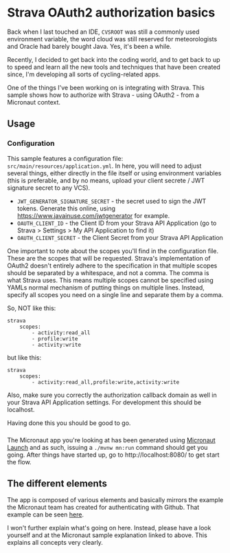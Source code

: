 # Strava OAuth2 authorization basics
Back when I last touched an IDE, `CVSROOT` was still a commonly used environment variable, the word
cloud was still reserved for meteorologists and Oracle had barely bought Java. Yes, it's been a while.

Recently, I decided to get back into the coding world, and to get back to up to speed and learn all
the new tools and techniques that have been created since, I'm developing all sorts of cycling-related
apps.

One of the things I've been working on is integrating with Strava. This sample shows how to
authorize with Strava - using OAuth2 - from a Micronaut context.

## Usage

### Configuration
This sample features a configuration file: `src/main/resources/application.yml`.
In here, you will need to adjust several things, either directly in the file itself or
using environment variables (this is preferable, and by no means, upload your
client secrete / JWT signature secret to any VCS).

- `JWT_GENERATOR_SIGNATURE_SECRET` - the secret used to sign the JWT tokens. Generate this online, using
  https://www.javainuse.com/jwtgenerator for example.
- `OAUTH_CLIENT_ID` - the Client ID from your Strava API Application (go to Strava > Settings > My API Application to find it)
- `OAUTH_CLIENT_SECRET` - the Client Secret from your Strava API Application

One important to note about the scopes you'll find in the configuration file. These are
the scopes that will be requested. Strava's implementation of OAuth2 doesn't entirely adhere to the
specification in that multiple scopes should be separated by a whitespace, and not a comma. The comma
is what Strava uses. This means multiple scopes cannot be specified using YAMLs normal mechanism of putting
things on multiple lines. Instead, specify all scopes you need on a single line and separate them by a comma.

So, NOT like this:

```
strava
    scopes:
        - activity:read_all
        - profile:write
        - activity:write
```

but like this:

```
strava
    scopes:
        - activity:read_all,profile:write,activity:write
```


Also, make sure you correctly the authorization callback domain as well in your
Strava API Application settings. For development this should be localhost.

Having done this you should be good to go.

### 
The Micronaut app you're looking at has been generated using [Micronaut Launch](http://micronaut.io/launch)
and as such, issuing a `./mvnw mn:run` command should get you going. 
After things have started up, go to http://localhost:8080/ to get start the flow.

## The different elements
The app is composed of various elements and basically mirrors the example
the Micronaut team has created for authenticating with Github. That example
can be seen [here](https://guides.micronaut.io/latest/micronaut-oauth2-github-gradle-java.html).

I won't further explain what's going on here. Instead, please have a look yourself and 
at the Micronaut sample explanation linked to above. This explains all concepts very clearly.

